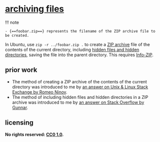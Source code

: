 # [archiving files]

!!! note
    
    - {==foobar.zip==} represents the filename of the ZIP archive file to be created.

In Ubuntu, use `zip -r ../foobar.zip .` to create a [ZIP archive](https://en.wikipedia.org/wiki/Zip_(file_format)) file of the contents of the current directory, including [hidden files and hidden directories](https://en.wikipedia.org/wiki/Hidden_file_and_hidden_directory), saving the file into the parent directory. This requires [Info-ZIP](http://infozip.sourceforge.net/Zip.html).

## prior work
- The method of creating a ZIP archive of the contents of the current directory was introduced to me by [an answer on Unix & Linux Stack Exchange by Romeo Ninov](https://unix.stackexchange.com/questions/182032/zip-the-contents-of-a-folder-without-including-the-folder-itself/182036#182036).
- The method of including hidden files and hidden directories in a ZIP archive was introduced to me by [an answer on Stack Overflow by Gunnar](https://stackoverflow.com/questions/12493206/zip-including-hidden-files/12493244#12493244).

## licensing
**No rights reserved: [CC0 1.0](https://creativecommons.org/publicdomain/zero/1.0/).**

[archiving files]: https://en.wikipedia.org/wiki/File_archiver
